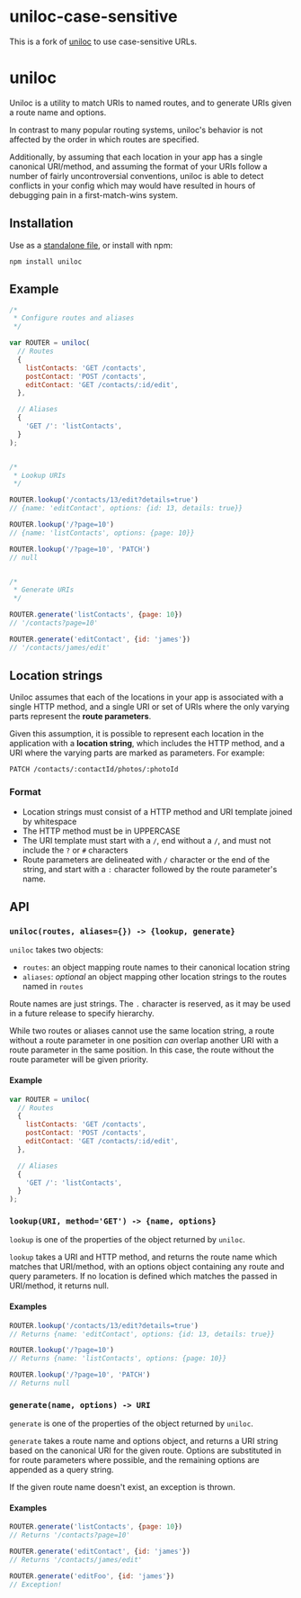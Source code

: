 # uniloc-case-sensitive

This is a fork of [uniloc](https://github.com/unicorn-standard/uniloc) to use case-sensitive URLs.


# uniloc

Uniloc is a utility to match URIs to named routes, and to generate URIs given a route name and options.

In contrast to many popular routing systems, uniloc's behavior is not affected by the order in which routes are specified.

Additionally, by assuming that each location in your app has a single canonical URI/method, and assuming the format of your URIs follow a number of fairly uncontroversial conventions, uniloc is able to detect conflicts in your config which may would have resulted in hours of debugging pain in a first-match-wins system.

## Installation

Use as a [standalone file](https://raw.githubusercontent.com/unicorn-standard/uniloc/master/uniloc.js), or install with npm:

```
npm install uniloc
```

## Example

```javascript
/*
 * Configure routes and aliases
 */

var ROUTER = uniloc(
  // Routes
  { 
    listContacts: 'GET /contacts',
    postContact: 'POST /contacts',
    editContact: 'GET /contacts/:id/edit',
  }, 

  // Aliases
  {
    'GET /': 'listContacts',
  }
);


/*
 * Lookup URIs
 */

ROUTER.lookup('/contacts/13/edit?details=true')
// {name: 'editContact', options: {id: 13, details: true}}

ROUTER.lookup('/?page=10')
// {name: 'listContacts', options: {page: 10}}

ROUTER.lookup('/?page=10', 'PATCH')
// null


/*
 * Generate URIs
 */

ROUTER.generate('listContacts', {page: 10})
// '/contacts?page=10'

ROUTER.generate('editContact', {id: 'james'})
// '/contacts/james/edit'
```

## Location strings

Uniloc assumes that each of the locations in your app is associated with a single HTTP method, and a single URI or set of URIs where the only varying parts represent the **route parameters**.

Given this assumption, it is possible to represent each location in the application with a **location string**, which includes the HTTP method, and a URI where the varying parts are marked as parameters. For example:

```
PATCH /contacts/:contactId/photos/:photoId
```

### Format

- Location strings must consist of a HTTP method and URI template joined by whitespace
- The HTTP method must be in UPPERCASE
- The URI template must start with a `/`, end without a `/`, and must not include the `?` or `#` characters
- Route parameters are delineated with `/` character or the end of the string, and start with a `:` character followed by the route parameter's name.

## API

### `uniloc(routes, aliases={}) -> {lookup, generate}`

`uniloc` takes two objects:

- `routes`: an object mapping route names to their canonical location string
- `aliases`: *optional* an object mapping other location strings to the routes named in `routes`

Route names are just strings. The `.` character is reserved, as it may be used in a future release to specify hierarchy.

While two routes or aliases cannot use the same location string, a route without a route parameter in one position *can* overlap another URI with a route parameter in the same position. In this case, the route without the route parameter will be given priority.

#### Example

```javascript
var ROUTER = uniloc(
  // Routes
  { 
    listContacts: 'GET /contacts',
    postContact: 'POST /contacts',
    editContact: 'GET /contacts/:id/edit',
  }, 

  // Aliases
  {
    'GET /': 'listContacts',
  }
);
```

### `lookup(URI, method='GET') -> {name, options}`

`lookup` is one of the properties of the object returned by `uniloc`.

`lookup` takes a URI and HTTP method, and returns the route name which matches that URI/method, with an options object containing any route and query parameters. If no location is defined which matches the passed in URI/method, it returns null.

#### Examples

```javascript
ROUTER.lookup('/contacts/13/edit?details=true')
// Returns {name: 'editContact', options: {id: 13, details: true}}

ROUTER.lookup('/?page=10')
// Returns {name: 'listContacts', options: {page: 10}}

ROUTER.lookup('/?page=10', 'PATCH')
// Returns null

```

### `generate(name, options) -> URI`

`generate` is one of the properties of the object returned by `uniloc`.

`generate` takes a route name and options object, and returns a URI string
based on the canonical URI for the given route. Options are substituted in
for route parameters where possible, and the remaining options are appended
as a query string.

If the given route name doesn't exist, an exception is thrown.

#### Examples

```javascript
ROUTER.generate('listContacts', {page: 10})
// Returns '/contacts?page=10'

ROUTER.generate('editContact', {id: 'james'})
// Returns '/contacts/james/edit'

ROUTER.generate('editFoo', {id: 'james'})
// Exception!
```
